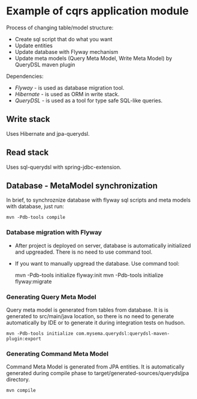 # Example of cqrs application module

Process of changing table/model structure:
* Create sql script that do what you want
* Update entities
* Update database with Flyway mechanism
* Update meta models (Query Meta Model, Write Meta Model) by QueryDSL maven plugin

Dependencies:
* *Flyway* - is used as database migration tool.
* *Hibernate* - is used as ORM in write stack.
* *QueryDSL* - is used as a tool for type safe SQL-like queries.

## Write stack
Uses Hibernate and jpa-querydsl.

## Read stack
Uses sql-querydsl with spring-jdbc-extension.

## Database - MetaModel synchronization
In brief, to synchroznize database with flyway sql scripts and meta models with database, just run:
	
	mvn -Pdb-tools compile

### Database migration with Flyway
* After project is deployed on server, database is automatically initialized and upgreaded. There is no need to use command tool.
* If you want to manually upgread the database. Use command tool: 
	
	mvn -Pdb-tools initialize flyway:init
	mvn -Pdb-tools initialize flyway:migrate

### Generating Query Meta Model
Query meta model is generated from tables from database.
It is is generated to src/main/java location, so there is no need to generate automatically by IDE or to generate it during integration tests on hudson.

	mvn -Pdb-tools initialize com.mysema.querydsl:querydsl-maven-plugin:export
	
### Generating Command Meta Model
Command Meta Model is generated from JPA entities. It is automatically generated during compile phase to target/generated-sources/querydsljpa directory.

	mvn compile
